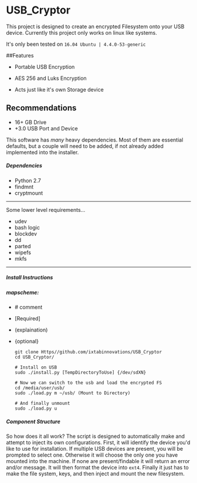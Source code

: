 # USB_Cryptor
This project is designed to create an encrypted Filesystem onto your USB device.
Currently this project only works on linux like systems.

It's only been tested on `16.04 Ubuntu | 4.4.0-53-generic`


##Features 

  - Portable USB Encryption
  
  - AES 256 and Luks Encryption

  - Acts just like it's own Storage device


## Recommendations

  - 16+ GB Drive
  - +3.0 USB Port and Device
  

This software has *many* heavy dependencies. Most of them are essential defaults, but a couple will need to be added, if not already added implemented into the installer.


##### Dependencies

  - Python 2.7
  - findmnt
  - cryptmount
  
  ---
Some lower level requirements...

  - udev
  - bash logic
  - blockdev
  - dd
  - parted
  - wipefs
  - mkfs

  ---
  
##### Install Instructions
##### mapscheme:
  
  - \# comment
  - [Required]
  - (explaination)
  - {optional}


    

        git clone Https//github.com/ixtabinnovations/USB_Cryptor
        cd USB_Cryptor/
        
        # Install on USB
        sudo ./install.py [TempDirectoryToUse] {/dev/sdXN}
        
        # Now we can switch to the usb and load the encrypted FS
        cd /media/user/usb/
        sudo ./load.py m ~/usb/ (Mount to Directory)
        
        # And finally unmount
        sudo ./load.py u
    
##### Component Structure
So how does it all work? The script is designed to automatically make and attempt to inject its own configurations. First, it will identify the device you'd like to use for installation. If multiple USB devices are present, you will be prompted to select one. Otherwise it will choose the only one you have mounted into the machine. If none are present/findable it will return an error and/or message. It will then format the device into `ext4`. Finally it just has to make the file system, keys, and then inject and mount the new filesystem.

